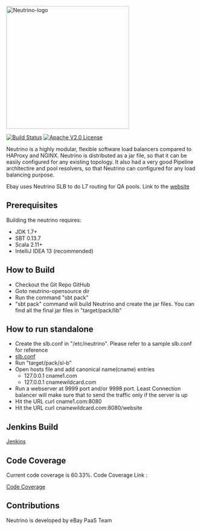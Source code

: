 <a href="http://d-sjc-00541471:9999/website/neutrino-landing.html"><img alt="Neutrino-logo" src="http://d-sjc-00541471:9999/website/images/neutrino-logo.png" width="325"></a>

 [![Build Status](https://travis-ci.org/eBay/parallec.svg?branch=master)](https://ebayci.qa.ebay.com/neutrino-ci-85208/job/neutrino-opensource) [![Apache V2.0 License](http://www.parallec.io/images/apache2.svg) ](https://github.com/eBay/parallec/blob/master/LICENSE)

Neutrino is a highly modular, flexible software load balancers compared to HAProxy and NGINX. Neutrino is distributed as a jar file, so that it can be easily configured for any existing topology. It also had a very good Pipeline architectire and pool resolvers, so that Neutrino can configured for any load balancing purpose.

Ebay uses Neutrino SLB to do L7 routing for QA pools. Link to the [website](http://d-sjc-00541471:9999/website/neutrino-landing.html)

## Prerequisites

Building the neutrino requires:
- JDK 1.7+
- SBT 0.13.7
- Scala 2.11+
- IntelliJ IDEA 13 (recommended)

## How to Build
- Checkout the Git Repo GitHub
- Goto neutrino-opensource dir
- Run the command "sbt pack"
- "sbt pack" command will build Neutrino and create the jar files. You can find all the final jar files in "target/pack/lib"

## How to run standalone
- Create the slb.conf in "/etc/neutrino". Please refer to a sample slb.conf for reference
-   [slb.conf](https://github.corp.ebay.com/neutrino/neutrino-opensource/blob/master/src/main/resources/slb.conf)
- Run "target/pack/sl-b"
- Open hosts file and add canonical name(cname) entries
  - 127.0.0.1 cname1.com
  - 127.0.0.1 cnamewildcard.com
- Run a webserver at 9999 port and/or 9998 port. Least Connection balancer will make sure that to send the traffic only if the server is up
- Hit the URL curl cname1.com:8080
- Hit the URL curl cnamewildcard.com:8080/website


## Jenkins Build
[Jenkins](https://ebayci.qa.ebay.com/neutrino-ci-85208/job/neutrino-opensource)

## Code Coverage

Current code coverage is 60.33%. Code Coverage Link :

[Code Coverage](https://ebayci.qa.ebay.com/neutrino-ci-85208/job/neutrino-opensource/ws/target/scoverage-report/index.html)


## Contributions

Neutrino is developed by eBay PaaS Team
